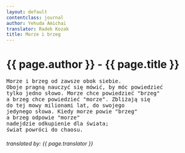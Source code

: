 ```yaml
---
layout: default
contentclass: journal
author: Yehuda Amichai
translator: Radek Kozak
title: Morze i brzeg
---
```


<h1 class="poem-title">{{ page.author }} - {{ page.title }}</h1>

<pre class="poem">
Morze i brzeg od zawsze obok siebie.
Oboje pragną nauczyć się mówić, by móc powiedzieć
tylko jedno słowo. Morze chce powiedzieć <span class="italic">"brzeg"</span>
a brzeg chce powiedzieć <span class="italic">"morze"</span>. Zbliżają się
do tej mowy milionami lat, do swojego
jedynego słowa. Kiedy morze powie <span class="italic">"brzeg"</span>
a brzeg odpowie <span class="italic">"morze"</span>
nadejdzie odkupienie dla świata;
świat powróci do chaosu.
</pre>
<h6 class="poem">translated by: {{ page.translator }}</h6>
